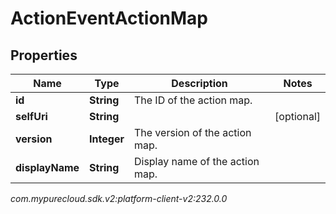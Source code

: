 # ActionEventActionMap


## Properties

| Name | Type | Description | Notes |
| ------------ | ------------- | ------------- | ------------- |
| **id** | **String** | The ID of the action map. |  |
| **selfUri** | **String** |  |  [optional] |
| **version** | **Integer** | The version of the action map. |  |
| **displayName** | **String** | Display name of the action map. |  |




_com.mypurecloud.sdk.v2:platform-client-v2:232.0.0_
